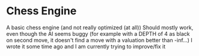 # Chess Engine

A basic chess engine (and not really optimized (at all))
Should mostly work, even though the AI seems buggy (for example with a DEPTH of 4 as black on second move, it doesn't find a move with a valuation better than -inf...)
I wrote it some time ago and I am currently trying to improve/fix it
